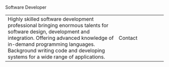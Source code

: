 <p width="100%">Software Developer</p>
<table>
<tr>
<td width="70%" border="0">
Highly skilled software development professional bringing enormous
talents for software design, development and integration. Offering
advanced knowledge of in-demand programming languages. Background
writing code and developing systems for a wide range of applications.
</td>
<td width="30%" border="0">
Contact
</td>
</tr>
</table>
